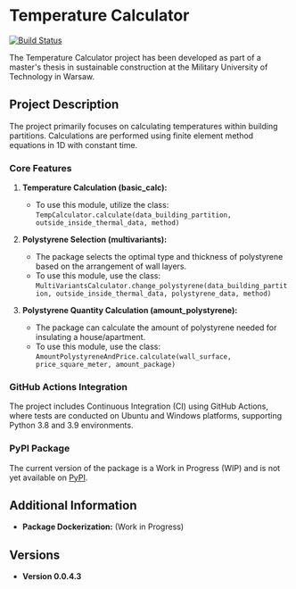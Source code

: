 # Temperature Calculator

[![Build Status](https://github.com/rafinder1/temperature_calculator/actions/workflows/main.yaml/badge.svg)](https://github.com/rafinder1/temperature_calculator/actions/workflows/main.yaml) 

The Temperature Calculator project has been developed as part of a master's thesis in sustainable construction at the Military University of Technology in Warsaw.

## Project Description

The project primarily focuses on calculating temperatures within building partitions. Calculations are performed using finite element method equations in 1D with constant time.

### Core Features

1. **Temperature Calculation (basic_calc):**
   - To use this module, utilize the class: `TempCalculator.calculate(data_building_partition, outside_inside_thermal_data, method)`

2. **Polystyrene Selection (multivariants):**
   - The package selects the optimal type and thickness of polystyrene based on the arrangement of wall layers.
   - To use this module, use the class: `MultiVariantsCalculator.change_polystyrene(data_building_partition, outside_inside_thermal_data, polystyrene_data, method)`

3. **Polystyrene Quantity Calculation (amount_polystyrene):**
   - The package can calculate the amount of polystyrene needed for insulating a house/apartment.
   - To use this module, use the class: `AmountPolystyreneAndPrice.calculate(wall_surface, price_square_meter, amount_package)`

### GitHub Actions Integration

The project includes Continuous Integration (CI) using GitHub Actions, where tests are conducted on Ubuntu and Windows platforms, supporting Python 3.8 and 3.9 environments.

### PyPI Package

The current version of the package is a Work in Progress (WIP) and is not yet available on [PyPI](https://pypi.org/).

## Additional Information

- **Package Dockerization:** (Work in Progress)

## Versions

- **Version 0.0.4.3**



